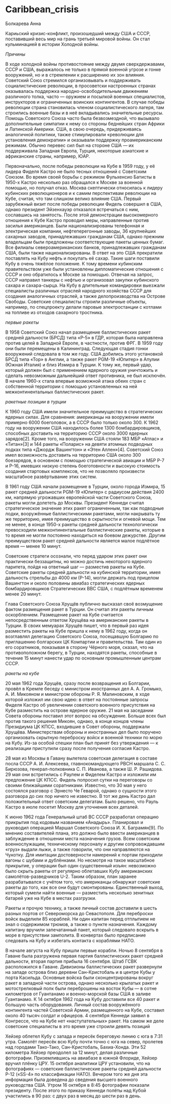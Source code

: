 # Caribbean_crisis
Болкарева Анна


Кариьский кризис-конфликт, произошедший между США и СССР,  поставивший весь мир на грань третьей мировой войны. Он стал кульминацией в истории Холодной войны.

*Причины*

  В ходе холодной войны противостояние между двумя сверхдержавами, СССР и США, выражалось не только в прямой военной угрозе и гонке вооружений, но и в стремлении к расширению их зон влияния. Советский Союз стремился организовывать и поддерживать социалистические революции, в просоветски настроенных странах оказывалась поддержка народно-освободительным движениям различного толка, часто — оружием и посылкой военных специалистов, инструкторов и ограниченных воинских контингентов. В случае победы революции страна становилась членом социалистического лагеря, там строились военные базы и в неё вкладывались значительные ресурсы. Помощь Советского Союза часто была безвозмездной, что вызывало дополнительные симпатии к нему со стороны беднейших стран Африки и Латинской Америки. США, в свою очередь, придерживаясь аналогичной политики, также стимулировали «революции для установления демократии» и оказывали поддержку проамериканским режимам. Обычно перевес сил был на стороне США — их поддерживала Западная Европа, Турция, некоторые азиатские и африканские страны, например, ЮАР.

Первоначально, после победы революции на Кубе в 1959 году, у её лидера Фиделя Кастро не было тесных отношений с Советским Союзом. Во время своей борьбы с режимом Фульхенсио Батисты в 1950-х Кастро несколько раз обращался к Москве за военной помощью, но получал отказ. Москва скептически относилась к лидеру кубинских революционеров и к самим перспективам революции на Кубе, считая, что там слишком велико влияние США. Первый зарубежный визит после победы революции Фидель совершил в США, однако президент Эйзенхауэр отказался встречаться с ним, сославшись на занятость. После этой демонстрации высокомерного отношения к Кубе Кастро проводил меры, направленные против засилья американцев. Были национализированы телефонная и электрическая компании, нефтеперегонные заводы, 36 крупнейших сахарных заводов, принадлежавших гражданам США, однако прежним владельцам были предложены соответствующие пакеты ценных бумаг. Все филиалы североамериканских банков, принадлежавших гражданам США, были также национализированы. В ответ на это США прекратили поставлять на Кубу нефть и покупать её сахар. Такие шаги поставили Кубу в очень тяжёлое положение. К тому времени кубинским правительством уже были установлены дипломатические отношения с СССР и оно обратилось к Москве за помощью. Отвечая на запрос, СССР направил танкеры с нефтью и организовал закупки кубинского сахара и сахара-сырца. На Кубу в длительные командировки выезжали специалисты различных отраслей народного хозяйства СССР для создания аналогичных отраслей, а также делопроизводства на Острове Свободы. Советские специалисты строили различные объекты, например, по спецпроекту делали паровые электростанции с котлами на топливе из отходов сахарного тростника.

*первые ракеты*

В 1958 Советский Союз начал размещение баллистических ракет средней дальности (БРСД) типа «Р-5» в ГДР, которая была направлена против целей в Западной Европе, в частности, против ФРГ. В 1959 году они были перемещены в Калининград. Следующая стадия гонки вооружений следовала в том же году. США добились этого установкой БРСД типа «Тор» в Англии, а также ракет PGM-19 «Юпитер» в Апулии (Южная Италия) и близ Измира в Турции. К тому же, первый удар, который должен был с применением ядерного оружия уничтожить и сделать невозможным дальнейший ответ противника, не был исключён. В начале 1960-х стала впервые возможной атака обеих стран с собственной территории с помощью установленных на ней межконтинентальных баллистических ракет.

*ракетные позиции в турции*

К 1960 году США имели значительное преимущество в стратегических ядерных силах. Для сравнения: американцы на вооружении имели примерно 6000 боеголовок, а в СССР было только около 300. К 1962 году на вооружении США находилось более 1300 бомбардировщиков, способных доставить на территорию СССР около 3000 ядерных зарядов[2]. Кроме того, на вооружении США стояли 183 МБР «Атлас» и «Титан»[3] и 144 ракеты «Поларис» на девяти атомных подводных лодках типа «Джордж Вашингтон» и «Этен Аллен»[4]. Советский Союз имел возможность доставить на территорию США около 300 боезарядов, в основном с помощью стратегической авиации и МБР Р-7 и Р-16, имевших низкую степень боеготовности и высокую стоимость создания стартовых комплексов, что не позволяло произвести масштабное развёртывание этих систем.

В 1961 году США начали размещение в Турции, около города Измира, 15 ракет средней дальности PGM-19 «Юпитер» с радиусом действия 2400 км, напрямую угрожавших европейской части Советского Союза, ракеты могли долететь до Москвы. Президент Кеннеди считал стратегическое значение этих ракет ограниченным, так как подводные лодки, вооружённые баллистическими ракетами, могли накрывать ту же территорию, имея преимущество в скрытности и огневой мощи. Тем не менее, в конце 1950-х ракеты средней дальности технологически превосходили межконтинентальные баллистические ракеты, которые в то время не могли постоянно находиться на боевом дежурстве. Другим преимуществом ракет средней дальности является малое подлётное время — менее 10 минут.

Советские стратеги осознали, что перед ударом этих ракет они практически беззащитны, но можно достичь некоторого ядерного паритета, пойдя на ответный шаг — разместив ракеты на Кубе. Советские ракеты средней дальности на кубинской территории, имея дальность стрельбы до 4000 км (Р-14), могли держать под прицелом Вашингтон и около половины авиабаз стратегических ядерных бомбардировщиков Стратегических ВВС США, с подлётным временем менее 20 минут.

Глава Советского Союза Хрущёв публично высказал своё возмущение фактом размещения ракет в Турции. Он считал эти ракеты личным оскорблением. Размещение ракет на Кубе считается непосредственным ответом Хрущёва на американские ракеты в Турции. В своих мемуарах Хрущёв пишет, что в первый раз идея разместить ракеты на Кубе пришла к нему в 1962 году, когда он возглавлял делегацию Советского Союза, посещавшую Болгарию по приглашению болгарских ЦК Компартии и правительства. Там один из его соратников, показывая в сторону Чёрного моря, сказал, что на противоположном берегу, в Турции, находятся ракеты, способные в течение 15 минут нанести удар по основным промышленным центрам СССР.

*ракеты на кубе*

20 мая 1962 года Хрущёв, сразу после возвращения из Болгарии, провёл в Кремле беседу с министром иностранных дел А. А. Громыко, А. И. Микояном и министром обороны Р. Я. Малиновским, в ходе которой изложил им свою идею: в ответ на постоянные запросы Фиделя Кастро об увеличении советского военного присутствия на Кубе разместить на острове ядерное оружие. 21 мая на заседании Совета обороны поставил этот вопрос на обсуждение. Больше всех был против такого решения Микоян, однако, в конце концов члены Президиума ЦК КПСС, входившие в Совет обороны, поддержали Хрущёва. Министерствам обороны и иностранных дел было поручено организовать скрытную переброску войск и военной техники по морю на Кубу. Из-за особой спешки план был принят без утверждения — к реализации приступили сразу после получения согласия Кастро.

28 мая из Москвы в Гавану вылетела советская делегация в составе посла СССР А. И. Алексеева, главнокомандующего РВСН маршала С. С. Бирюзова, генерал-полковника С. П. Иванова, а также Ш. Р. Рашидова. 29 мая они встретились с Раулем и Фиделем Кастро и изложили им предложение ЦК КПСС. Фидель попросил сутки на переговоры со своими ближайшими соратниками. Известно, что 30 мая у него состоялся разговор с Эрнесто Че Геварой, однако о сущности этого разговора до сих пор ничего не известно. В тот же день Кастро дал положительный ответ советским делегатам. Было решено, что Рауль Кастро в июле посетит Москву для уточнения всех деталей.

К июню 1962 года Генеральный штаб ВС СССР разработал операцию прикрытия под кодовым названием «Анадырь». Планировал и руководил операцией Маршал Советского Союза И. Х. Баграмян[9]. По мнению составителей плана, это должно было ввести американцев в заблуждение в отношении места назначения грузов. Всем советским военнослужащим, техническому персоналу и другим сопровождавшим «груз» выдали лыжи, а также говорили, что они направляются на Чукотку. Для имитации достоверности намерений к портам приходили вагоны с шубами и дублёнками. Но несмотря на такое масштабное прикрытие, у операции был один существенный изъян: невозможно было скрыть ракеты от регулярно облетавших Кубу американских самолётов-разведчиков U-2. Таким образом, план заранее разрабатывался с учётом того, что американцы обнаружат советские ракеты до того, как все они будут смонтированы. Единственный выход, который сумели найти военные — разместить несколько зенитных батарей уже на Кубе в местах разгрузки.

Ракеты и прочую технику, а также личный состав доставили в шесть разных портов от Североморска до Севастополя. Для переброски войск выделили 85 кораблей. Ни один капитан перед отплытием не знал о содержимом трюмов, а также о пункте назначения. Каждому капитану вручили запечатанный пакет, который следовало вскрыть в море в присутствии замполита. В конвертах было предписание следовать на Кубу и избегать контакта с кораблями НАТО.

В начале августа на Кубу пришли первые корабли. Ночью 8 сентября в Гаване была разгружена первая партия баллистических ракет средней дальности, вторая партия прибыла 16 сентября. Штаб ГСВК расположился в Гаване. Дивизионы баллистических ракет развернули на западе острова близ деревни Сан-Кристобаль и в центре Кубы у порта Касильда. Основные войска были сконцентрированы вокруг ракет в западной части острова, однако несколько крылатых ракет и мотострелковый полк были переброшены на восток Кубы — в сотне километров от Гуантанамо и военно-морской базы США в заливе Гуантанамо. К 14 октября 1962 года на Кубу доставили все 40 ракет и большую часть оборудования. Личный состав вооружённого контингента частей Советской Армии, размещенного на Кубе, составил около 40 тысяч солдат и офицеров. 4 сентября Кеннеди заявил в Конгрессе, что на Кубе нет «наступательных» ракет. На самом же деле советские специалисты в это время уже строили девять позиций

Хейзер облетел Кубу с запада и пересёк береговую линию с юга в 7:31 утра. Самолёт пересёк всю Кубу почти точно с юга на север, пролетев над городами Тако-Тако, Сан-Кристобаль, Бахиа-Хонда. Эти 52 километра Хейзер преодолел за 12 минут, делая различные фотографии. Приземлившись на авиабазе в южной Флориде, Хейзер вручил плёнку ЦРУ. 15 октября аналитики ЦРУ установили, что на фотографиях — советские баллистические ракеты средней дальности Р-12 («SS-4» по классификации НАТО). Вечером того же дня эта информация была доведена до сведения высшего военного руководства США. Утром 16 октября в 8:45 фотографии показали президенту. После этого по приказу Кеннеди полёты над Кубой участились в 90 раз: с двух раз в месяц до шести раз в день.

